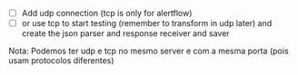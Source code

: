- [ ] Add udp connection (tcp is only for alertflow)
- [ ] or use tcp to start testing (remember to transform in udp later) and create the json parser and response receiver and saver

Nota: Podemos ter  udp e tcp no mesmo server e com a mesma porta (pois usam protocolos diferentes)